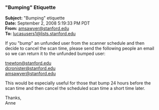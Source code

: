 ### "Bumping" Etiquette

__Subject:__ "Bumping" etiquette\
__Date:__ September 2, 2008 5:19:33 PM PDT\
__From:__ amsawyer@stanford.edu\
__To:__ lucasusers1@lists.stanford.edu

If you "bump" an unfunded user from the scanner schedule and then decide to cancel the scan time, please send the following people an email so we can return it to the unfunded bumped user:

tnewton@stanford.edu\
dcronister@stanford.edu\
amsawyer@stanford.edu

This would be especially useful for those that bump 24 hours before the scan time and then cancel the scheduled scan time a short time later.

Thanks,\
Anne
